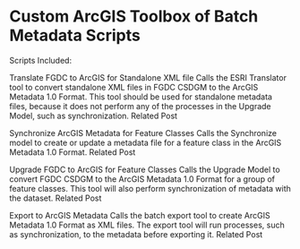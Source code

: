 # Custom ArcGIS Toolbox of Batch Metadata Scripts

Scripts Included:

Translate FGDC to ArcGIS for Standalone XML file
Calls the ESRI Translator tool to convert standalone XML files in FGDC CSDGM to the ArcGIS Metadata 1.0 Format. This tool should be used for standalone metadata files, because it does not perform any of the processes in the Upgrade Model, such as synchronization. Related Post


Synchronize ArcGIS Metadata for Feature Classes
Calls the Synchronize model to create or update a metadata file for a feature class in the ArcGIS Metadata 1.0 Format. Related Post


Upgrade FGDC to ArcGIS for Feature Classes
Calls the Upgrade Model to convert FGDC CSDGM to the ArcGIS Metadata 1.0 Format for a group of feature classes. This tool will also perform synchronization of metadata with the dataset. Related Post


Export to ArcGIS Metadata
Calls the batch export tool to create ArcGIS Metadata 1.0 Format as XML files. The export tool will run processes, such as synchronization, to the metadata before exporting it.  Related Post
